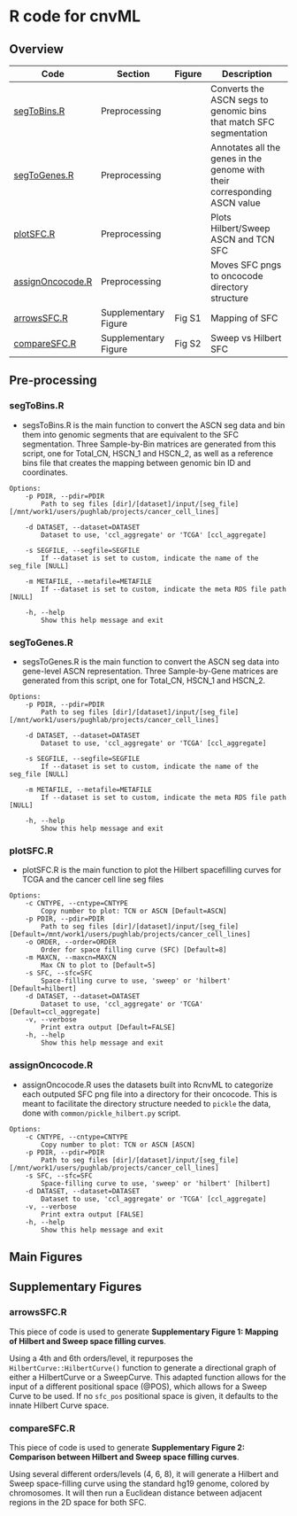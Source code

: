 # R code for cnvML
## Overview

| Code | Section | Figure | Description |
|------|------|------|------|
| <a href="#segtobins">segToBins.R</a> | Preprocessing |  | Converts the ASCN segs to genomic bins that match SFC segmentation |
| <a href="#segtogenes">segToGenes.R</a> | Preprocessing |  | Annotates all the genes in the genome with their corresponding ASCN value |
| <a href="#plotsfcr">plotSFC.R</a> | Preprocessing |  | Plots Hilbert/Sweep ASCN and TCN SFC |
| <a href="#assignoncocoder">assignOncocode.R</a> | Preprocessing |  | Moves SFC pngs to oncocode directory structure |
|  <a href="#arrowssfcr">arrowsSFC.R</a> | Supplementary Figure | Fig S1 | Mapping of SFC |
| <a href="#comparesfcr">compareSFC.R</a> | Supplementary Figure | Fig S2 | Sweep vs Hilbert SFC |

## Pre-processing
### segToBins.R
* segsToBins.R is the main function to convert the ASCN seg data and bin them into genomic segments that are equivalent to the SFC segmentation. Three Sample-by-Bin matrices are generated from this script, one for Total_CN, HSCN_1 and HSCN_2, as well as a reference bins file that creates the mapping between genomic bin ID and coordinates.
```
Options:
	-p PDIR, --pdir=PDIR
		Path to seg files [dir]/[dataset]/input/[seg_file] [/mnt/work1/users/pughlab/projects/cancer_cell_lines]

	-d DATASET, --dataset=DATASET
		Dataset to use, 'ccl_aggregate' or 'TCGA' [ccl_aggregate]

	-s SEGFILE, --segfile=SEGFILE
		If --dataset is set to custom, indicate the name of the seg_file [NULL]

	-m METAFILE, --metafile=METAFILE
		If --dataset is set to custom, indicate the meta RDS file path [NULL]

	-h, --help
		Show this help message and exit
```

### segToGenes.R
* segsToGenes.R is the main function to convert the ASCN seg data into gene-level ASCN representation. Three Sample-by-Gene matrices are generated from this script, one for Total_CN, HSCN_1 and HSCN_2.
```
Options:
	-p PDIR, --pdir=PDIR
		Path to seg files [dir]/[dataset]/input/[seg_file] [/mnt/work1/users/pughlab/projects/cancer_cell_lines]

	-d DATASET, --dataset=DATASET
		Dataset to use, 'ccl_aggregate' or 'TCGA' [ccl_aggregate]

	-s SEGFILE, --segfile=SEGFILE
		If --dataset is set to custom, indicate the name of the seg_file [NULL]

	-m METAFILE, --metafile=METAFILE
		If --dataset is set to custom, indicate the meta RDS file path [NULL]

	-h, --help
		Show this help message and exit
```

### plotSFC.R
* plotSFC.R is the main function to plot the Hilbert spacefilling curves for TCGA and the cancer cell line seg files
```
Options:
	-c CNTYPE, --cntype=CNTYPE
		Copy number to plot: TCN or ASCN [Default=ASCN]
	-p PDIR, --pdir=PDIR
		Path to seg files [dir]/[dataset]/input/[seg_file] [Default=/mnt/work1/users/pughlab/projects/cancer_cell_lines]
	-o ORDER, --order=ORDER
		Order for space filling curve (SFC) [Default=8]
	-m MAXCN, --maxcn=MAXCN
		Max CN to plot to [Default=5]
	-s SFC, --sfc=SFC
		Space-filling curve to use, 'sweep' or 'hilbert' [Default=hilbert]
	-d DATASET, --dataset=DATASET
		Dataset to use, 'ccl_aggregate' or 'TCGA' [Default=ccl_aggregate]
	-v, --verbose
		Print extra output [Default=FALSE]
	-h, --help
		Show this help message and exit
```

### assignOncocode.R
* assignOncocode.R uses the datasets built into RcnvML to categorize each outputed SFC png file into a directory for their oncocode. This is meant to facilitate the directory structure needed to `pickle` the data, done with `common/pickle_hilbert.py` script.
```
Options:
	-c CNTYPE, --cntype=CNTYPE
		Copy number to plot: TCN or ASCN [ASCN]
	-p PDIR, --pdir=PDIR
		Path to seg files [dir]/[dataset]/input/[seg_file] [/mnt/work1/users/pughlab/projects/cancer_cell_lines]
	-s SFC, --sfc=SFC
		Space-filling curve to use, 'sweep' or 'hilbert' [hilbert]
	-d DATASET, --dataset=DATASET
		Dataset to use, 'ccl_aggregate' or 'TCGA' [ccl_aggregate]
	-v, --verbose
		Print extra output [FALSE]
	-h, --help
		Show this help message and exit
```

## Main Figures

## Supplementary Figures
### arrowsSFC.R 
This piece of code is used to generate **Supplementary Figure 1: Mapping of Hilbert and Sweep space filling curves**.

Using a 4th and 6th orders/level, it repurposes the `HilbertCurve::HilbertCurve()` function to generate a directional graph of either a HilbertCurve or a SweepCurve. This adapted function allows for the input of a different positional space (@POS), which allows for a Sweep Curve to be used. If no `sfc_pos` positional space is given, it defaults to the innate Hilbert Curve space.

### compareSFC.R 
This piece of code is used to generate **Supplementary Figure 2: Comparison between Hilbert and Sweep space filling curves**.

Using several different orders/levels (4, 6, 8), it will generate a Hilbert and Sweep space-filling curve using the standard hg19 genome, colored by chromosomes. It will then run a Euclidean distance between adjacent regions in the 2D space for both SFC.

